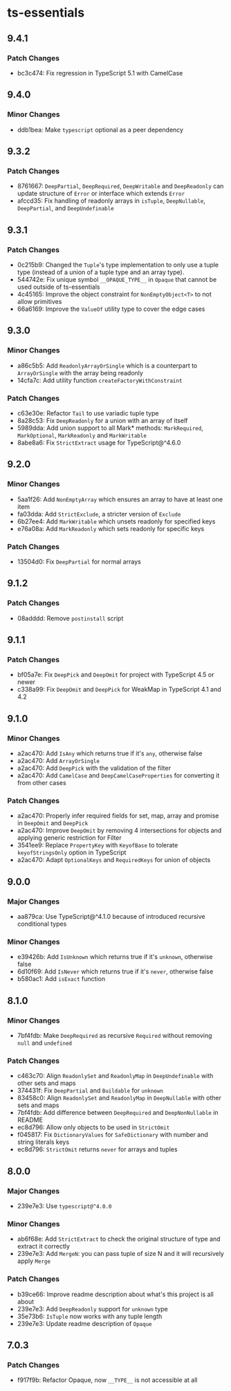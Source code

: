 # ts-essentials

## 9.4.1

### Patch Changes

- bc3c474: Fix regression in TypeScript 5.1 with CamelCase

## 9.4.0

### Minor Changes

- ddb1bea: Make `typescript` optional as a peer dependency

## 9.3.2

### Patch Changes

- 8761667: `DeepPartial`, `DeepRequired`, `DeepWritable` and `DeepReadonly` can update structure of `Error` or interface
  which extends `Error`
- afccd35: Fix handling of readonly arrays in `isTuple`, `DeepNullable`, `DeepPartial`, and `DeepUndefinable`

## 9.3.1

### Patch Changes

- 0c215b9: Changed the `Tuple`'s type implementation to only use a tuple type (instead of a union of a tuple type and an
  array type).
- 544742e: Fix unique symbol `__OPAQUE_TYPE__` in `Opaque` that cannot be used outside of ts-essentials
- 4c45165: Improve the object constraint for `NonEmptyObject<T>` to not allow primitives
- 66a6169: Improve the `ValueOf` utility type to cover the edge cases

## 9.3.0

### Minor Changes

- a86c5b5: Add `ReadonlyArrayOrSingle` which is a counterpart to `ArrayOrSingle` with the array being readonly
- 14cfa7c: Add utility function `createFactoryWithConstraint`

### Patch Changes

- c63e30e: Refactor `Tail` to use variadic tuple type
- 8a28c53: Fix `DeepReadonly` for a union with an array of itself
- 5989dda: Add union support to all Mark\* methods: `MarkRequired`, `MarkOptional`, `MarkReadonly` and `MarkWritable`
- 8abe8a6: Fix `StrictExtract` usage for TypeScript@^4.6.0

## 9.2.0

### Minor Changes

- 5aa1f26: Add `NonEmptyArray` which ensures an array to have at least one item
- fa03dda: Add `StrictExclude`, a stricter version of `Exclude`
- 6b27ee4: Add `MarkWritable` which unsets readonly for specified keys
- e76a08a: Add `MarkReadonly` which sets readonly for specific keys

### Patch Changes

- 13504d0: Fix `DeepPartial` for normal arrays

## 9.1.2

### Patch Changes

- 08adddd: Remove `postinstall` script

## 9.1.1

### Patch Changes

- bf05a7e: Fix `DeepPick` and `DeepOmit` for project with TypeScript 4.5 or newer
- c338a99: Fix `DeepOmit` and `DeepPick` for WeakMap in TypeScript 4.1 and 4.2

## 9.1.0

### Minor Changes

- a2ac470: Add `IsAny` which returns true if it's `any`, otherwise false
- a2ac470: Add `ArrayOrSingle`
- a2ac470: Add `DeepPick` with the validation of the filter
- a2ac470: Add `CamelCase` and `DeepCamelCaseProperties` for converting it from other cases

### Patch Changes

- a2ac470: Properly infer required fields for set, map, array and promise in `DeepOmit` and `DeepPick`
- a2ac470: Improve `DeepOmit` by removing 4 intersections for objects and applying generic restriction for Filter
- 3541ee9: Replace `PropertyKey` with `KeyofBase` to tolerate `keyofStringsOnly` option in TypeScript
- a2ac470: Adapt `OptionalKeys` and `RequiredKeys` for union of objects

## 9.0.0

### Major Changes

- aa879ca: Use TypeScript@^4.1.0 because of introduced recursive conditional types

### Minor Changes

- e39426b: Add `IsUnknown` which returns true if it's `unknown`, otherwise false
- 6d10f69: Add `IsNever` which returns true if it's `never`, otherwise false
- b580ac1: Add `isExact` function

## 8.1.0

### Minor Changes

- 7bf4fdb: Make `DeepRequired` as recursive `Required` without removing `null` and `undefined`

### Patch Changes

- c463c70: Align `ReadonlySet` and `ReadonlyMap` in `DeepUndefinable` with other sets and maps
- 374431f: Fix `DeepPartial` and `Buildable` for `unknown`
- 83458c0: Align `ReadonlySet` and `ReadonlyMap` in `DeepNullable` with other sets and maps
- 7bf4fdb: Add difference between `DeepRequired` and `DeepNonNullable` in README
- ec8d796: Allow only objects to be used in `StrictOmit`
- f045817: Fix `DictionaryValues` for `SafeDictionary` with number and string literals keys
- ec8d796: `StrictOmit` returns `never` for arrays and tuples

## 8.0.0

### Major Changes

- 239e7e3: Use `typescript@^4.0.0`

### Minor Changes

- ab6f68e: Add `StrictExtract` to check the original structure of type and extract it correctly
- 239e7e3: Add `MergeN`: you can pass tuple of size N and it will recursively apply `Merge`

### Patch Changes

- b39ce66: Improve readme description about what's this project is all about
- 239e7e3: Add `DeepReadonly` support for `unknown` type
- 35e73b6: `IsTuple` now works with any tuple length
- 239e7e3: Update readme description of `Opaque`

## 7.0.3

### Patch Changes

- f917f9b: Refactor Opaque, now `__TYPE__` is not accessible at all
